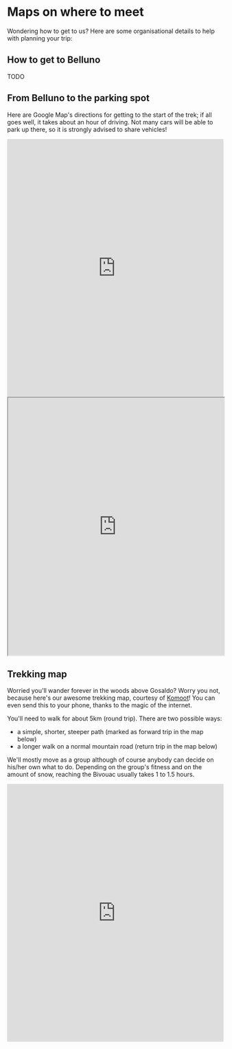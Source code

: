 # Maps on where to meet
Wondering how to get to us? Here are some organisational details to help with planning your trip:

## How to get to Belluno
TODO

## From Belluno to the parking spot
Here are Google Map's directions for getting to the start of the trek; if all goes well, it takes about an hour of driving. Not many cars will be able to park up there, so it is strongly advised to share vehicles!

<iframe src="https://www.google.com/maps/embed?pb=!1m26!1m12!1m3!1d176791.8827635176!2d11.930181865362899!3d46.18313230007569!2m3!1f0!2f0!3f0!3m2!1i1024!2i768!4f13.1!4m11!3e0!4m5!1s0x477907af7f6f0507%3A0xeecf16d4e5212cbe!2sStazione%20di%20Belluno%2C%2032100%20Belluno%20BL!3m2!1d46.141429599999995!2d12.209919699999999!4m3!3m2!1d46.2170011!2d11.9273239!5e0!3m2!1sit!2sit!4v1570789516987!5m2!1sit!2sit&z=7" width="100%" height="600" frameborder="0" style="border:0;" allowfullscreen=""></iframe>

<iframe src="https://www.google.com/maps/d/u/0/embed?mid=1L4QMF90G6f9P3XUTF-BxAJImoeocQmp7&z=11" width="100%" height="600"></iframe>

## Trekking map
Worried you'll wander forever in the woods above Gosaldo? Worry you not, because here's our awesome trekking map, courtesy of [Komoot](https://www.komoot.com/tour/98511283)! You can even send this to your phone, thanks to the magic of the internet.

You'll need to walk for about 5km (round trip). There are two possible ways:

- a simple, shorter, steeper path (marked as forward trip in the map below)
- a longer walk on a normal mountain road (return trip in the map below)

We'll mostly move as a group although of course anybody can decide on his/her own what to do. Depending on the group's fitness and on the amount of snow, reaching the Bivouac usually takes 1 to 1.5 hours.

<iframe src="https://www.komoot.com/tour/98511283/embed?profile=1" width="100%" height="600" frameborder="0" scrolling="no"></iframe>
